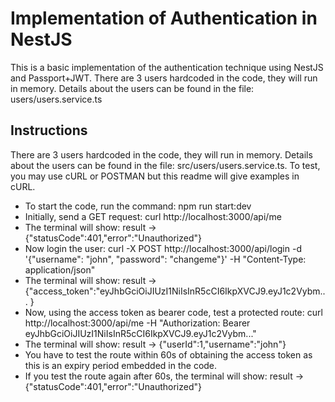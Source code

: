 # Implementation of Authentication in NestJS

This is a basic implementation of the authentication technique using NestJS and Passport+JWT. There are 3 users hardcoded in the code, they will run in memory. Details about the users can be found in the file: users/users.service.ts

## Instructions 

There are 3 users hardcoded in the code, they will run in memory. Details about the users can be found in the file: src/users/users.service.ts. To test, you may use cURL or POSTMAN but this readme will give examples in cURL.

- To start the code, run the command: npm run start:dev
- Initially, send a GET request: curl http://localhost:3000/api/me
- The terminal will show: result -> {"statusCode":401,"error":"Unauthorized"}
- Now login the user: curl -X POST http://localhost:3000/api/login -d '{"username": "john", "password": "changeme"}' -H "Content-Type: application/json"
- The terminal will show: result -> {"access_token":"eyJhbGciOiJIUzI1NiIsInR5cCI6IkpXVCJ9.eyJ1c2Vybm... }
- Now, using the access token as bearer code, test a protected route: curl http://localhost:3000/api/me -H "Authorization: Bearer eyJhbGciOiJIUzI1NiIsInR5cCI6IkpXVCJ9.eyJ1c2Vybm..."
- The terminal will show: result -> {"userId":1,"username":"john"}
- You have to test the route within 60s of obtaining the access token as this is an expiry period embedded in the code.
- If you test the route again after 60s, the terminal will show: result -> {"statusCode":401,"error":"Unauthorized"}

